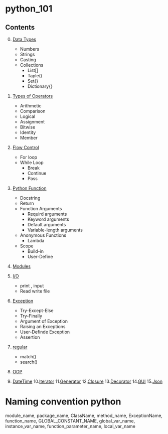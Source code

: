# python_101

## Contents
0. [Data Types](https://github.com/topkoka/python_101_ubuntu/tree/master/l00_Data_types)
    -   Numbers
    -   Strings
    -   Casting
    -   Collections
        - List[]
        - Taple()
        - Set{}
        - Dictionary{}
    
1. [Types of Operators](https://github.com/topkoka/python_101_ubuntu/tree/master/l01_types_of_Operator)
    - Arithmetic
    - Comparison 
    - Logical    
    - Assignment
    - Bitwise  
    - Identity
    - Member
    
2. [Flow Control](https://github.com/topkoka/python_101_ubuntu/tree/master/l02_Flow_control)

    - For loop
    - While Loop
        - Break
        - Continue
        - Pass
3. [Python Function](https://github.com/topkoka/python_101_ubuntu/tree/master/l03_function)
    
    - Docstring 
    - Return 
    - Function Arguments 
        - Requird arguments
        - Keyword arguments
        - Default arguments
        - Variable-length arguments
    - Anonymous Functions
        - Lambda
    - Scope
        - Build-in
        - User-Define
4. [Modules](https://github.com/topkoka/python_101/tree/master/l04_modules)

    
5. [I/O](https://github.com/topkoka/python_101/tree/master/l05_io)
    
    - print , input
    - Read write file
    
6. [Exception](https://github.com/topkoka/python_101/tree/master/l06_tryExcept)
    
    - Try-Except-Else
    - Try-Finally
    - Argument of Exception
    - Raising an Exceptions
    - User-Definde Exception
    - Assertion
    
7. [regular](https://github.com/topkoka/python_101/tree/master/l07_regular)

    - match()
    - search()
8. [OOP](https://github.com/topkoka/python_101/tree/master/l08_oop)
9. [DateTime](https://github.com/topkoka/python_101/tree/master/l09_datetime)
10.[Iterator](https://github.com/topkoka/python_101/tree/master/l10_Iterator)
11.[Generator](https://github.com/topkoka/python_101/tree/master/l11_generator)
12.[Closure](https://github.com/topkoka/python_101/tree/master/l12_closure)
13.[Decorator](https://github.com/topkoka/python_101/tree/master/l13_decorator)
14.[GUI](https://github.com/topkoka/python_101/tree/master/l14_GUI)
15.[Json](https://github.com/topkoka/python_101/tree/master/l15_json)
# Naming convention python
    
 module_name, package_name, ClassName, method_name, ExceptionName,
 function_name, GLOBAL_CONSTANT_NAME, global_var_name, instance_var_name, 
 function_parameter_name, local_var_name
